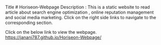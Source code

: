 Title # Horiseon-Webpage
Description : This is a static website to read article about search engine optimization , online reputation management and social media marketing.
Click on the right side links to navigate to the corresponding section.

Click on the below link to view the webpage.
https://janani787.github.io/Horiseon-Webpage/
